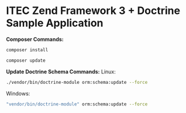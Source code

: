 # ITEC Zend Framework 3 + Doctrine Sample Application

**Composer Commands:**
```bash
composer install
```
```bash
composer update
```
**Update Doctrine Schema Commands:**
Linux:
```bash
./vendor/bin/doctrine-module orm:schema:update --force
```
Windows:
```bash
"vendor/bin/doctrine-module" orm:schema:update --force
```